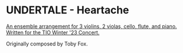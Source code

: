 # UNDERTALE - Heartache

[An ensemble arrangement for 3 violins, 2 violas, cello, flute, and piano. Written for the TIO Winter '23 Concert.](https://drive.google.com/drive/folders/1ayqAH1XfA-Sk_PYrBS91b0bi6E0axVuw?usp=share_link)

Originally composed by Toby Fox.
